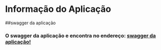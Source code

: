 # Informação do Aplicação

##swagger da aplicação

### O swagger da aplicação e encontra no endereço: [swagger da aplicação!](http://localhost:8080/swagger-ui/index.html#/)